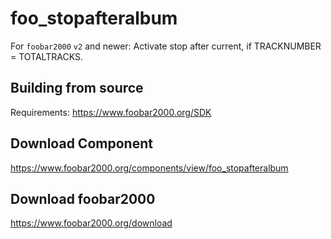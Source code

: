 # foo_stopafteralbum
For `foobar2000` `v2` and newer: Activate stop after current, if TRACKNUMBER = TOTALTRACKS.

## Building from source
Requirements:
https://www.foobar2000.org/SDK

## Download Component
https://www.foobar2000.org/components/view/foo_stopafteralbum

## Download foobar2000
https://www.foobar2000.org/download
